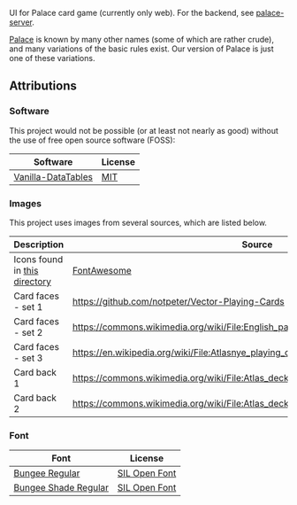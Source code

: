 UI for Palace card game (currently only web). For the backend, see [palace-server](https://github.com/brick-codes/palace-server/).

[Palace](https://en.wikipedia.org/wiki/Shithead_(card_game)) is known by many other names (some of which are rather crude), and many variations of the basic rules exist. Our version of Palace is just one of these variations.

## Attributions

### Software

This project would not be possible (or at least not nearly as good) without the use of free open source software (FOSS):

| Software                                                            | License                                 |
| ------------------------------------------------------------------- | --------------------------------------- |
| [Vanilla-DataTables](https://github.com/Mobius1/Vanilla-DataTables) | [MIT](./lib/vanilla-datatables/LICENSE) |

### Images

This project uses images from several sources, which are listed below.

| Description                                   | Source                                                                                | License                                      |
| --------------------------------------------- | ------------------------------------------------------------------------------------- | -------------------------------------------- |
| Icons found in [this directory](./img/icons/) | [FontAwesome](https://fontawesome.com/)                                               | [CC BY 4.0](https://fontawesome.com/license) |
| Card faces - set 1                            | <https://github.com/notpeter/Vector-Playing-Cards>                                    | Public domain                                |
| Card faces - set 2                            | <https://commons.wikimedia.org/wiki/File:English_pattern_playing_cards_deck.svg>      | Public domain                                |
| Card faces - set 3                            | <https://en.wikipedia.org/wiki/File:Atlasnye_playing_cards_deck.svg>                  | Public domain                                |
| Card back 1                                   | <https://commons.wikimedia.org/wiki/File:Atlas_deck_card_back_blue_and_brown.svg>     | Public domain                                |
| Card back 2                                   | <https://commons.wikimedia.org/wiki/File:Atlas_deck_card_back_green_and_dark_red.svg> | Public domain                                |

### Font

| Font                                                    | License                               |
| ------------------------------------------------------- | ------------------------------------- |
| [Bungee Regular](https://github.com/djrrb/Bungee)       | [SIL Open Font](./lib/bungee/LICENSE) |
| [Bungee Shade Regular](https://github.com/djrrb/Bungee) | [SIL Open Font](./lib/bungee/LICENSE) |
